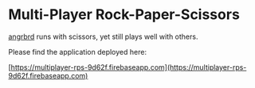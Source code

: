 # Multi-Player Rock-Paper-Scissors

[angrbrd](https://github.com/angrbrd) runs with scissors, yet still plays well with others. 

Please find the application deployed here:

[https://multiplayer-rps-9d62f.firebaseapp.com](https://multiplayer-rps-9d62f.firebaseapp.com)
